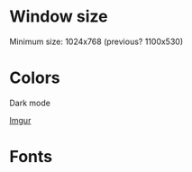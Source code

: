 # Window size

Minimum size: 1024x768 (previous? 1100x530)

# Colors

Dark mode

[Imgur](https://imgur.com/IWCNgCC)

# Fonts

